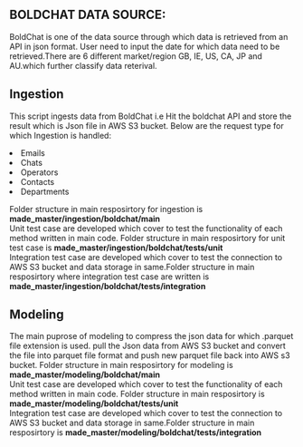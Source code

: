 ## BOLDCHAT DATA SOURCE:
BoldChat is one of the data source through which data is retrieved from an API in json format. User need to input the date for which data need to be retrieved.There are 6 different market/region GB, IE, US, CA, JP and AU.which further classify data reterival. 

## Ingestion
This script ingests data from BoldChat i.e Hit the boldchat API and store the result which is Json file in AWS S3 bucket.
Below are the request type for which Ingestion is handled: 
 <li> Emails </li> <li> Chats </li> <li> Operators </li> <li> Contacts </li> <li> Departments </li> 

Folder structure in main resposirtory for ingestion is **made_master/ingestion/boldchat/main** <br />
Unit test case are developed which cover to test the functionality of each method written in main code. Folder structure in main resposirtory for unit test case is **made_master/ingestion/boldchat/tests/unit** <br />
Integration test case are developed which cover to test the connection to AWS S3 bucket and data storage in same.Folder structure in main resposirtory where integration test case are written is **made_master/ingestion/boldchat/tests/integration**

## Modeling
The main puprose of modeling to compress the json data for which .parquet file extension is used. 
pull the Json data from AWS S3 bucket and convert the file into parquet file format and push new parquet file back into AWS s3 bucket.
Folder structure in main resposirtory for modeling is **made_master/modeling/boldchat/main** <br />
Unit test case are developed which cover to test the functionality of each method written in main code. Folder structure in main resposirtory is **made_master/modeling/boldchat/tests/unit** <br />
Integration test case are developed which cover to test the connection to AWS S3 bucket and data storage in same.Folder structure in main resposirtory is **made_master/modeling/boldchat/tests/integration**


